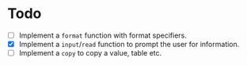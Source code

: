 # Todo

- [ ] Implement a `format` function with format specifiers.
- [x] Implement a `input`/`read` function to prompt the user for information.
- [ ] Implement a `copy` to copy a value, table etc.
